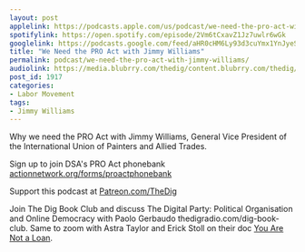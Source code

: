 ```yaml
---
layout: post
applelink: https://podcasts.apple.com/us/podcast/we-need-the-pro-act-with-jimmy-williams/id1043245989?i=1000512828834
spotifylink: https://open.spotify.com/episode/2Vm6tCxavZ1Jz7uwlr6wGk
googlelink: https://podcasts.google.com/feed/aHR0cHM6Ly93d3cuYmx1YnJyeS5jb20vZmVlZHMvdGhlZGlnLnhtbA/episode/aHR0cHM6Ly93d3cudGhlZGlncmFkaW8uY29tLz9wPTE5MTc?sa=X&ved=0CAUQkfYCahcKEwi44f7r1b-AAxUAAAAAHQAAAAAQNg
title: "We Need the PRO Act with Jimmy Williams"
permalink: podcast/we-need-the-pro-act-with-jimmy-williams/
audiolink: https://media.blubrry.com/thedig/content.blubrry.com/thedig/The_Dig-EP_297-Williams.mp3
post_id: 1917
categories: 
- Labor Movement
tags: 
- Jimmy Williams
---
```


Why we need the PRO Act with Jimmy Williams, General Vice President of the International Union of Painters and Allied Trades.
  
Sign up to join DSA's PRO Act phonebank 
[actionnetwork.org/forms/proactphonebank](https://actionnetwork.org/forms/proactphonebank)

Support this podcast at 
[Patreon.com/TheDig](https://Patreon.com/TheDig)

Join The Dig Book Club and discuss 
The Digital Party: Political Organisation and Online Democracy with Paolo Gerbaudo thedigradio.com/dig-book-club. Same to zoom with Astra Taylor and Erick Stoll on their doc 
[You Are Not a Loan](https://theintercept.com/2021/01/25/student-debt-you-are-not-a-loan-film/).